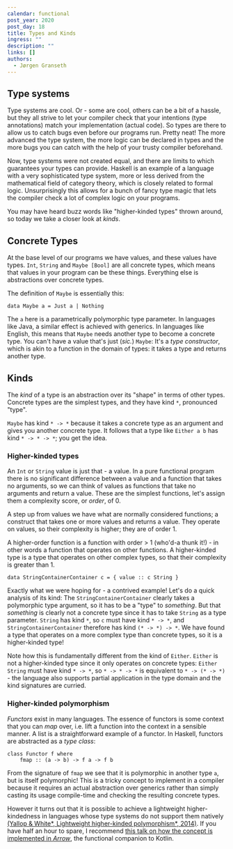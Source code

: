 ```yaml
---
calendar: functional
post_year: 2020
post_day: 18
title: Types and Kinds
ingress: ""
description: ""
links: []
authors:
  - Jørgen Granseth
---
```

## Type systems

Type systems are cool. Or - some are cool, others can be a bit of a hassle, but they all strive to let your compiler check that your intentions (type annotations) match your implementation (actual code). So types are there to allow us to catch bugs even before our programs run. Pretty neat! The more advanced the type system, the more logic can be declared in types and the more bugs you can catch with the help of your trusty compiler beforehand. 

Now, type systems were not created equal, and there are limits to which guarantees your types can provide. Haskell is an example of a language with a very sophisticated type system, more or less derived from the mathematical field of category theory, which is closely related to formal logic. Unsurprisingly this allows for a bunch of fancy type magic that lets the compiler check a lot of complex logic on your programs.

You may have heard buzz words like "higher-kinded types" thrown around, so today we take a closer look at *kinds*.

## Concrete Types

At the base level of our programs we have values, and these values have types. `Int`, `String` and `Maybe [Bool]` are all concrete types, which means that values in your program can be these things. Everything else is abstractions over concrete types.

The definition of `Maybe` is essentially this:

```
data Maybe a = Just a | Nothing
```

The `a` here is a parametrically polymorphic type parameter. In languages like Java, a similar effect is achieved with generics. In languages like English, this means that `Maybe` needs another type to become a concrete type. You can't have a value that's just (*sic.*) `Maybe`: It's a *type constructor*, which is akin to a function in the domain of types: it takes a type and returns another type.

## Kinds

The *kind* of a type is an abstraction over its "shape" in terms of other types. Concrete types are the simplest types, and they have kind `*`, pronounced "type".

`Maybe` has kind `* -> *` because it takes a concrete type as an argument and gives you another concrete type. It follows that a type like `Either a b` has kind `* -> * -> *`; you get the idea.

### Higher-kinded types

An `Int` or `String` value is just that - a value. In a pure functional program there is no significant difference between a value and a function that takes no arguments, so we can think of values as functions that take no arguments and return a value. These are the simplest functions, let's assign them a complexity score, or *order*, of 0.

A step up from values we have what are normally considered functions; a construct that takes one or more values and returns a value. They operate on values, so their complexity is higher; they are of order 1.

A higher-order function is a function with order > 1 (who'd-a thunk it!) - in other words a function that operates on other functions. A higher-kinded type is a type that operates on other complex types, so that their complexity is greater than 1.

```
data StringContainerContainer c = { value :: c String }
```

Exactly what we were hoping for - a contrived example! Let's do a quick analysis of its kind: The `StringContainerContainer` clearly takes a polymorphic type argument, so it has to be a "type" to *something*. But that *something* is clearly not a concrete type since it has to take `String` as a type parameter. `String` has kind `*`, so `c` must have kind `* -> *`, and `StringContainerContainer` therefore has kind `(* -> *) -> *`. We have found a type that operates on a more complex type than concrete types, so it is a higher-kinded type!

Note how this is fundamentally different from the kind of `Either`. `Either` is not a higher-kinded type since it only operates on concrete types: `Either String` must have kind `* -> *`, so `* -> * -> *` is equivalent to `* -> (* -> *)` - the language also supports partial application in the type domain and the kind signatures are curried.

### Higher-kinded polymorphism

*Functors* exist in many languages. The essence of functors is some context that you can *map* over, i.e. lift a function into the context in a sensible manner. A list is a straightforward example of a functor. In Haskell, functors are abstracted as a *type class*:

```
class Functor f where
	fmap :: (a -> b) -> f a -> f b
```

From the signature of `fmap` we see that it is polymorphic in another type `a`, but is itself polymorphic! This is a tricky concept to implement in a compiler because it requires an actual abstraction over generics rather than simply casting its usage compile-time and checking the resulting concrete types.

However it turns out that it is possible to achieve a lightweight higher-kindedness in languages whose type systems do not support them natively [(Yallop & White*, Lightweight higher-kinded polymorphism*, 2014)](https://www.cl.cam.ac.uk/~jdy22/papers/lightweight-higher-kinded-polymorphism.pdf). If you have half an hour to spare, I recommend [this talk on how the concept is implemented in *Arrow*](<https://www.youtube.com/watch?v=ERM0mBPNLHc>), the functional companion to Kotlin.